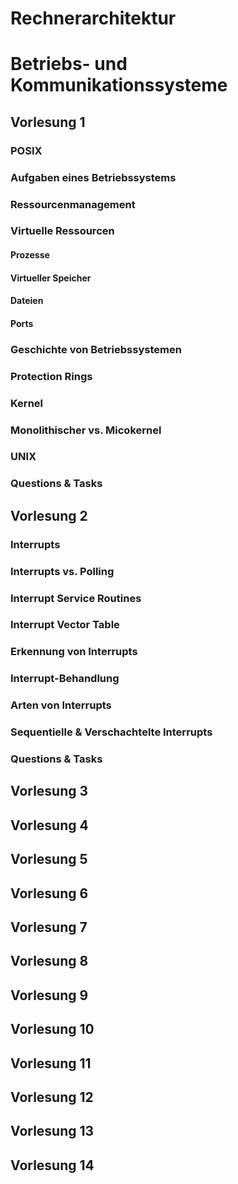 # Rechnerarchitektur



# Betriebs- und Kommunikationssysteme

## Vorlesung 1

### POSIX

### Aufgaben eines Betriebssystems

### Ressourcenmanagement

### Virtuelle Ressourcen

#### Prozesse

#### Virtueller Speicher

#### Dateien

#### Ports

### Geschichte von Betriebssystemen

### Protection Rings

### Kernel

### Monolithischer vs. Micokernel

### UNIX

### Questions & Tasks

## Vorlesung 2

### Interrupts

### Interrupts vs. Polling

### Interrupt Service Routines

### Interrupt Vector Table

### Erkennung von Interrupts

### Interrupt-Behandlung

### Arten von Interrupts

### Sequentielle & Verschachtelte Interrupts

### 

### Questions & Tasks



## Vorlesung 3

## Vorlesung 4

## Vorlesung 5

## Vorlesung 6

## Vorlesung 7

## Vorlesung 8

## Vorlesung 9

## Vorlesung 10

## Vorlesung 11

## Vorlesung 12

## Vorlesung 13

## Vorlesung 14

